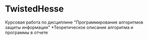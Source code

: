 # TwistedHesse
Курсовая работа по дисциплине "Программирование алгоритмов защиты информации"
*Теоретическое описание алгоритма и программы в отчете 
